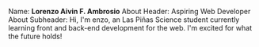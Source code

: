 Name: **Lorenzo Aivin F. Ambrosio**
About Header: Aspiring Web Developer
About Subheader: Hi, I'm enzo, an Las Piñas Science student currently learning front and back-end development for the web. I'm excited for what the future holds!


